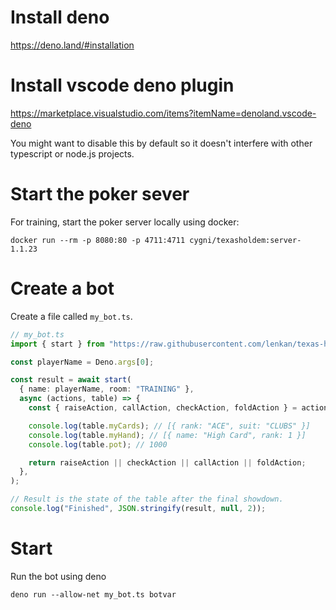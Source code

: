 
# Install deno

https://deno.land/#installation

# Install vscode deno plugin

https://marketplace.visualstudio.com/items?itemName=denoland.vscode-deno

You might want to disable this by default so it doesn't interfere with other typescript or node.js projects.

# Start the poker sever

For training, start the poker server locally using docker:

```
docker run --rm -p 8080:80 -p 4711:4711 cygni/texasholdem:server-1.1.23
```

# Create a bot

Create a file called `my_bot.ts`.

```ts
// my_bot.ts
import { start } from "https://raw.githubusercontent.com/lenkan/texas-holdem-client-deno/v0.1.1/mod.ts";

const playerName = Deno.args[0];

const result = await start(
  { name: playerName, room: "TRAINING" },
  async (actions, table) => {
    const { raiseAction, callAction, checkAction, foldAction } = actions;

    console.log(table.myCards); // [{ rank: "ACE", suit: "CLUBS" }]
    console.log(table.myHand); // [{ name: "High Card", rank: 1 }]
    console.log(table.pot); // 1000

    return raiseAction || checkAction || callAction || foldAction;
  },
);

// Result is the state of the table after the final showdown.
console.log("Finished", JSON.stringify(result, null, 2));
```

# Start 

Run the bot using deno

```
deno run --allow-net my_bot.ts botvar
```
